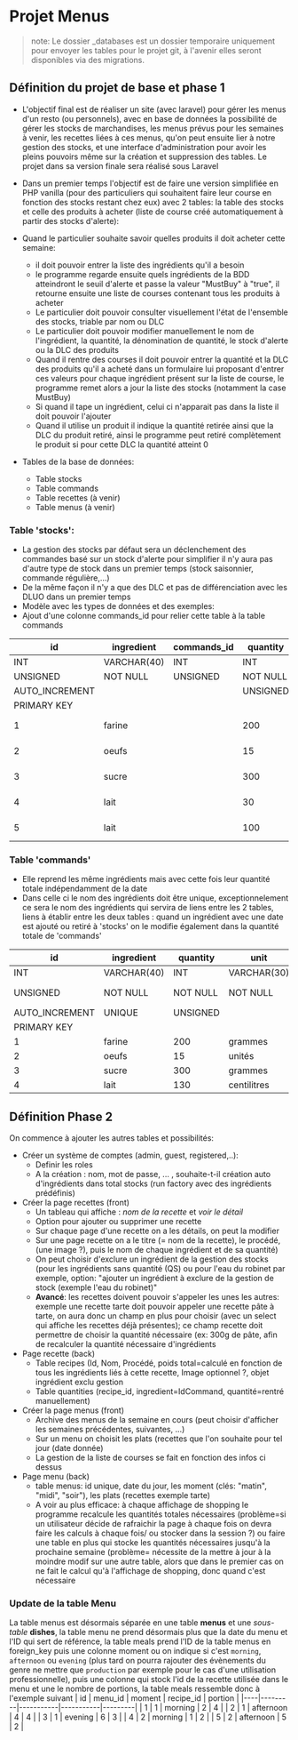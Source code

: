 # Projet Menus

> note: Le dossier _databases est un dossier temporaire uniquement pour envoyer les tables pour le projet git, à l'avenir elles seront disponibles via des migrations.

## Définition du projet de base et phase 1
+ L'objectif final est de réaliser un site (avec laravel) pour gérer les menus d'un resto (ou personnels), avec en base de données la possibilité de gérer les stocks de marchandises, les menus prévus pour les semaines à venir, les recettes liées à ces menus, qu'on peut ensuite lier à notre gestion des stocks, et une interface d'administration pour avoir les pleins pouvoirs même sur la création et suppression des tables. Le projet dans sa version finale sera réalisé sous Laravel

+ Dans un premier temps l'objectif est de faire une version simplifiée en PHP vanilla (pour des particuliers qui souhaitent faire leur course en fonction des stocks restant chez eux) avec 2 tables: la table des stocks et celle des produits à acheter (liste de course créé automatiquement à partir des stocks d'alerte):

+ Quand le particulier souhaite savoir quelles produits il doit acheter cette semaine:
    - il doit pouvoir entrer la liste des ingrédients qu'il a besoin
    - le programme regarde ensuite quels ingrédients de la BDD atteindront le seuil d'alerte et passe la valeur "MustBuy" à "true", il retourne ensuite une liste de courses contenant tous les produits à acheter
    - Le particulier doit pouvoir consulter visuellement l'état de l'ensemble des stocks, triable par nom ou DLC
    - Le particulier doit pouvoir modifier manuellement le nom de l'ingrédient, la quantité, la dénomination de quantité, le stock d'alerte ou la DLC des produits
    - Quand il rentre des courses il doit pouvoir entrer la quantité et la DLC des produits qu'il a acheté dans un formulaire lui proposant d'entrer ces valeurs pour chaque ingrédient présent sur la liste de course, le programme remet alors a jour la liste des stocks (notamment la case MustBuy)
    - Si quand il tape un ingrédient, celui ci n'apparait pas dans la liste il doit pouvoir l'ajouter
    - Quand il utilise un produit il indique la quantité retirée ainsi que la DLC du produit retiré, ainsi le programme peut retiré complètement le produit si pour cette DLC la quantité atteint 0


+ Tables de la base de données:
    - Table stocks
    - Table commands
    - Table recettes (à venir)
    - Table menus (à venir)

### Table 'stocks':
+ La gestion des stocks par défaut sera un déclenchement des commandes basé sur un stock d'alerte pour simplifier il n'y aura pas d'autre type de stock dans un premier temps (stock saisonnier, commande régulière,...)
+ De la même façon il n'y a que des DLC et pas de différenciation avec les DLUO dans un premier temps
+ Modèle avec les types de données et des exemples:
+ Ajout d'une colonne commands_id pour relier cette table à la table commands

| id | ingredient | commands_id | quantity | unit          | useby_date |
|----|------------|-------------|----------|-----------------------|-----|
|INT | VARCHAR(40)|   INT       | INT      |     VARCHAR(30)       | DATE|
|UNSIGNED|NOT NULL| UNSIGNED    | NOT NULL |     NOT NULL          | NOT NULL |
|AUTO_INCREMENT|  |             | UNSIGNED |                       |     |
|PRIMARY KEY|     |             |          |                       |     |
|1   |  farine    |             |     200  |       grammes         |  2023-02-04   |
|2   |  oeufs     |             |     15   |       unités          |  2021-11-26   |
|3   |  sucre     |             |     300  |       grammes         |  2022-06-24   |
|4   |  lait      |             |      30  |       centilitres     |  2021-12-12   |
|5   |  lait      |             |     100  |       centilitres     |  2021-12-25   |


### Table 'commands'
+ Elle reprend les même ingrédients mais avec cette fois leur quantité totale indépendamment de la date
+ Dans celle ci le nom des ingrédients doit être unique, exceptionnelement ce sera le nom des ingrédients qui servira de liens entre les 2 tables, liens à établir entre les deux tables : quand un ingrédient avec une date est ajouté ou retiré à 'stocks' on le modifie également dans la quantité totale de 'commands'

| id | ingredient | quantity | unit          | alert_stock     | must_buy |
|----|------------|----------|-----------------------|----------------|---------|
|INT | VARCHAR(40)| INT      |     VARCHAR(30)       |  INT           | BIT     |
|UNSIGNED|NOT NULL| NOT NULL |     NOT NULL          |  NOT NULL      | NOT NULL|
|AUTO_INCREMENT| UNIQUE | UNSIGNED |                 |  UNSIGNED      |         |
|PRIMARY KEY|     |          |                       |                |         |
|1   |  farine    |     200  |       grammes         |       300      |    1    |
|2   |  oeufs     |     15   |       unités          |        10      |    0    |
|3   |  sucre     |     300  |       grammes         |        200     |    0    |
|4   |  lait      |     130  |       centilitres     |        50      |    0    |

## Définition Phase 2
On commence à ajouter les autres tables et possibilités:
+ Créer un système de comptes (admin, guest, registered,..):
    - Definir les roles
    - A la création : nom, mot de passe, ... , souhaite-t-il création auto d'ingrédients dans total stocks (run factory avec des ingrédients prédéfinis)
+ Créer la page recettes (front)
    - Un tableau qui affiche : *nom de la recette* et *voir le détail*
    - Option pour ajouter ou supprimer une recette
    - Sur chaque page d'une recette on a les détails, on peut la modifier 
    - Sur une page recette on a le titre (= nom de la recette), le procédé, (une image ?),  puis le nom de chaque ingrédient et de sa quantité)
    - On peut choisir d'exclure un ingrédient de la gestion des stocks (pour les ingrédients sans quantité (QS) ou pour l'eau du robinet par exemple, option: "ajouter un ingrédient à exclure de la gestion de stock (exemple l'eau du robinet)"
    - **Avancé**: les recettes doivent pouvoir s'appeler les unes les autres: exemple une recette tarte doit pouvoir appeler une recette pâte à tarte, on aura donc un champ en plus pour choisir (avec un select qui affiche les recettes déjà présentes); ce champ recette doit permettre de choisir la quantité nécessaire (ex: 300g de pâte, afin de recalculer la quantité nécessaire d'ingrédients
+ Page recette (back)
    - Table recipes (Id, Nom, Procédé, poids total=calculé en fonction de tous les ingrédients liés à cette recette, Image optionnel ?, objet ingrédient exclu gestion
    - Table quantities (recipe_id, ingredient=IdCommand, quantité=rentré manuellement)
+ Créer la page menus (front)
    - Archive des menus de la semaine en cours (peut choisir d'afficher  les semaines précédentes, suivantes, ...)
    - Sur un menu on choisit les plats (recettes que l'on souhaite pour tel jour (date donnée)
    - La gestion de la liste de courses se fait en fonction des infos ci dessus
+ Page menu (back)
    - table menus: id unique, date du jour, les moment (clés: "matin", "midi", "soir"), les plats (recettes exemple tarte)
    - A voir au plus efficace: à chaque affichage de shopping le programme recalcule les quantités totales nécessaires (problème=si un utilisateur décide de rafraichir la page à chaque fois on devra faire les calculs à chaque fois/ ou stocker dans la session ?) ou faire une table en plus qui stocke les quantités nécessaires jusqu'à la prochaine semaine (problème= nécessite de la mettre à jour à la moindre modif sur une autre table, alors que dans le premier cas on ne fait le calcul qu'à l'affichage de shopping, donc quand c'est nécessaire

### Update de la table Menu
La table menus est désormais séparée en une table **menus** et une *sous-table* **dishes**, la table menu ne prend désormais plus que la date du menu et l'ID qui sert de référence, la table meals prend l'ID de la table menus en foreign_key puis une colonne moment ou on indique si c'est ``morning``, ``afternoon`` ou ``evening`` (plus tard on pourra rajouter des évènements du genre ne mettre que `production` par exemple pour le cas d'une utilisation professionnelle), puis une colonne qui stock l'id de la recette utilisée dans le menu et une le nombre de portions, la table meals ressemble donc à l'exemple suivant
| id | menu_id | moment | recipe_id | portion |
|----|---------|-----------|-----------|---------|
|  1 |     1   |  morning  |      2    |    4    |
|  2 |     1   | afternoon |      4    |    4    |
|  3 |     1   |  evening  |      6    |    3    |
|  4 |     2   |  morning  |      1    |    2    |
|  5 |     2   | afternoon |      5    |    2    |
